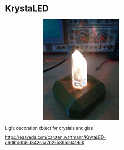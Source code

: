 # KrystaLED

<p align="center">
  <img src="https://raw.githubusercontent.com/callimero/KrystaLED/master/Images/KrystaLED.jpg" width="250"/>
</p>


Light decoration object for crystals and glas

https://easyeda.com/carsten.wartmann/KrytaLED-c606fd6f46d342eaa2b26589556419c8
